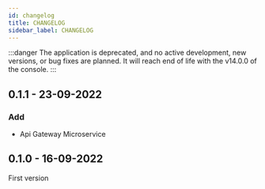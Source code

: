 ```yaml
---
id: changelog
title: CHANGELOG
sidebar_label: CHANGELOG
---
```




:::danger
The application is deprecated, and no active development, new versions, or bug fixes are planned. It will reach end of life with the v14.0.0 of the console.
:::

## 0.1.1 - 23-09-2022

### Add

- Api Gateway Microservice

## 0.1.0 - 16-09-2022

First version
